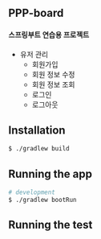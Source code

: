 ## PPP-board

#### 스프링부트 연습용 프로젝트
- 유저 관리
  - 회원가입
  - 회원 정보 수정
  - 회원 정보 조회
  - 로그인
  - 로그아웃

## Installation

```bash
$ ./gradlew build
```

## Running the app

```bash
# development
$ ./gradlew bootRun
```
## Running the test



